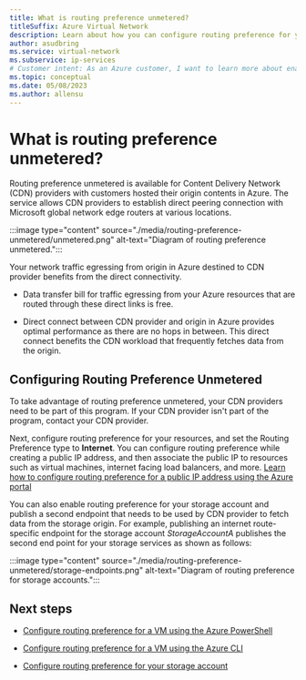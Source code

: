 ```yaml
---
title: What is routing preference unmetered?
titleSuffix: Azure Virtual Network
description: Learn about how you can configure routing preference for your resources egressing data to CDN provider.
author: asudbring
ms.service: virtual-network
ms.subservice: ip-services
# Customer intent: As an Azure customer, I want to learn more about enabling routing preference for my CDN origin resources.
ms.topic: conceptual
ms.date: 05/08/2023
ms.author: allensu
---
```


# What is routing preference unmetered?

Routing preference unmetered is available for Content Delivery Network (CDN) providers with customers hosted their origin contents in Azure. The service allows CDN providers to establish direct peering connection with Microsoft global network edge routers at various locations.

:::image type="content" source="./media/routing-preference-unmetered/unmetered.png" alt-text="Diagram of routing preference unmetered.":::

Your network traffic egressing from origin in Azure destined to CDN provider benefits from the direct connectivity.

* Data transfer bill for traffic egressing from your Azure resources that are routed through these direct links is free.

* Direct connect between CDN provider and origin in Azure provides optimal performance as there are no hops in between. This direct connect benefits the CDN workload that frequently fetches data from the origin.

## Configuring Routing Preference Unmetered

To take advantage of routing preference unmetered, your CDN providers need to be part of this program. If your CDN provider isn't part of the program, contact your CDN provider.

Next, configure routing preference for your resources, and set the Routing Preference type to **Internet**. You can configure routing preference while creating a public IP address, and then associate the public IP to resources such as virtual machines, internet facing load balancers, and more. [Learn how to configure routing preference for a public IP address using the Azure portal](./routing-preference-portal.md)

You can also enable routing preference for your storage account and publish a second endpoint that needs to be used by CDN provider to fetch data from the storage origin. For example, publishing an internet route-specific endpoint for the storage account *StorageAccountA* publishes the second end point for your storage services as shown as follows:

:::image type="content" source="./media/routing-preference-unmetered/storage-endpoints.png" alt-text="Diagram of routing preference for storage accounts.":::

## Next steps

* [Configure routing preference for a VM using the Azure PowerShell](./configure-routing-preference-virtual-machine-powershell.md)

* [Configure routing preference for a VM using the Azure CLI](./configure-routing-preference-virtual-machine-cli.md)

* [Configure routing preference for your storage account](../../storage/common/network-routing-preference.md)